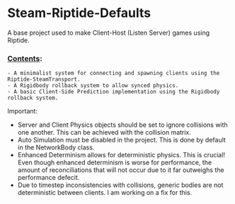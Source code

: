 # Steam-Riptide-Defaults
 A base project used to make Client-Host (Listen Server) games using Riptide.

### <u>Contents</u>:
    - A minimalist system for connecting and spawning clients using the Riptide-SteamTransport.
    - A Rigidbody rollback system to allow synced physics.
    - A basic Client-Side Prediction implementation using the Rigidbody rollback system. 


 Important:

 - Server and Client Physics objects should be set to ignore collisions with one another. This can be achieved with the collision matrix.
 - Auto Simulation must be disabled in the project. This is done by default in the NetworkBody class.
 - Enhanced Determinism allows for deterministic physics. This is crucial! Even though enhanced determinism is worse for performance, the amount of reconciliations that will not occur due to it far outweighs the performance defecit.
 - Due to timestep inconsistencies with collisions, generic bodies are not deterministic between clients. I am working on a fix for this.
